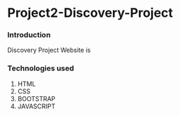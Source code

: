 # Project2-Discovery-Project
### Introduction
Discovery Project Website is 

### Technologies used
1. HTML
2. CSS
3. BOOTSTRAP
4. JAVASCRIPT
